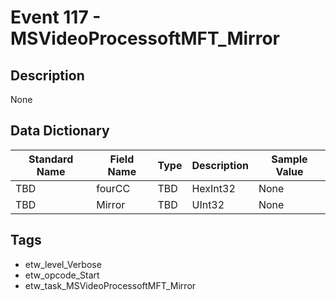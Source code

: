 # Event 117 - MSVideoProcessoftMFT_Mirror

## Description
None

## Data Dictionary
|Standard Name|Field Name|Type|Description|Sample Value|
|---|---|---|---|---|
|TBD|fourCC|TBD|HexInt32|None|None|
|TBD|Mirror|TBD|UInt32|None|None|

## Tags
* etw_level_Verbose
* etw_opcode_Start
* etw_task_MSVideoProcessoftMFT_Mirror